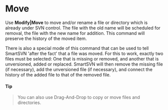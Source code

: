 # Move

Use **Modify\|Move** to move and/or rename a file or directory which is
already under SVN control. The file with the old name will be scheduled
for removal, the file with the new name for addition. This command will
preserve the history of the moved item.

There is also a special mode of this command that can be used to tell
SmartSVN 'after the fact' that a file was moved. For this to work,
exactly two files must be selected: One that is missing or removed, and
another that is unversioned, added or replaced. SmartSVN will then
remove the missing file (if necessary), add the unversioned file (if
necessary), and connect the history of the added file to that of the
removed file.


#### Tip
>
>
>You can also use Drag-And-Drop to copy or move files and directories.
>
>
